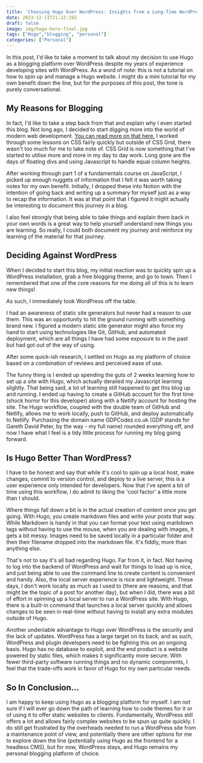 ```yaml
---
title: 'Choosing Hugo Over WordPress: Insights from a Long-Time WordPress User'
date: 2023-12-11T21:22:19Z
draft: false
image: img/hugo-hero-final.jpg
tags: ["Hugo","blogging", "personal"]
categories: ["Personal"]
---
```


In this post, I'd like to take a moment to talk about my decision to use Hugo as a blogging platform over WordPress despite my years of experience developing sites with WordPress. As a word of note: this is not a tutorial on how to spin up and manage a Hugo website. I might do a mini tutorial for my own benefit down the line, but for the purposes of this post, the tone is purely conversational.

## My Reasons for Blogging 

In fact, I'd like to take a step back from that and explain why I even started this blog. Not long ago, I decided to start digging more into the world of modern web development. [You can read more on that here.](https://gdpcodez.co.uk/posts/my-journey-to-modern-web-development/) I worked through some lessons on CSS fairly quickly but outside of CSS Grid, there wasn't too much for me to take note of. CSS Grid is now something that I've started to utilise more and more in my day to day work. Long gone are the days of floating divs and using Javascript to handle equal column heights.

After working through part 1 of a fundamentals course on JavaScript, I picked up enough nuggets of information that I felt it was worth taking notes for my own benefit. Initially, I dropped these into Notion with the intention of going back and writing up a summary for myself just as a way to recap the information. It was at that point that I figured it might actually be interesting to document this journey in a blog. 

I also feel strongly that being able to take things and explain them back in your own words is a great way to help yourself understand new things you are learning. So really, I could both document my journey and reinforce my learning of the material for that journey.

## Deciding Against WordPress

When I decided to start this blog, my initial reaction was to quickly spin up a WordPress installation, grab a free blogging theme, and go to town. Then I remembered that one of the core reasons for me doing all of this is to learn new things! 

As such, I immediately took WordPress off the table. 

I had an awareness of static site generators but never had a reason to use them. This was an opportunity to hit the ground running with something brand new. I figured a modern static site generator might also force my hand to start using technologies like Git, GitHub, and automated deployment, which are all things I have had some exposure to in the past but had got out of the way of using.

After some quick-ish research, I settled on Hugo as my platform of choice based on a combination of reviews and perceived ease of use.

The funny thing is I ended up spending the guts of 2 weeks learning how to set up a site with Hugo, which actually derailed my Javascript learning slightly. That being said, a lot of learning still happened to get this blog up and running. I ended up having to create a GitHub account for the first time (shock horror for this developer) along with a Netlify account for hosting the site. The Hugo workflow, coupled with the double team of GitHub and Netlify, allows me to work locally, push to GitHub, and deploy automatically to Netlify. Purchasing the domain name GDPCodez.co.uk (GDP stands for Gareth David Peter, by the way - my full name) rounded everything off, and now I have what I feel is a tidy little process for running my blog going forward.

## Is Hugo Better Than WordPress?

I have to be honest and say that while it's cool to spin up a local host, make changes, commit to version control, and deploy to a live server, this is a user experience only intended for developers. Now that I've spent a bit of time using this workflow, I do admit to liking the 'cool factor' a little more than I should. 

Where things fall down a bit is in the actual creation of content once you get going. With Hugo, you create markdown files and write your posts that way. While Markdown is handy in that you can format your text using markdown tags without having to use the mouse, when you are dealing with images, it gets a bit messy. Images need to be saved locally in a particular folder and then their filename dropped into the markdown file. It's fiddly, more than anything else. 

That's not to say it's all bad regarding Hugo. Far from it, in fact. Not having to log into the backend of WordPress and wait for things to load up is nice, and just being able to use the command line to create content is convenient and handy. Also, the local server experience is nice and lightweight. These days, I don't work locally as much as I used to (there are reasons, and that might be the topic of a post for another day), but when I did, there was a bit of effort in spinning up a local server to run a WordPress site. With Hugo, there is a built-in command that launches a local server quickly and allows changes to be seen in real-time without having to install any extra modules outside of Hugo.

Another undeniable advantage to Hugo over WordPress is the security and the lack of updates. WordPress has a large target on its back, and as such, WordPress and plugin developers need to be fighting this on an ongoing basis. Hugo has no database to exploit, and the end product is a website powered by static files, which makes it significantly more secure. With fewer third-party software running things and no dynamic components, I feel that the trade-offs work in favor of Hugo for my own particular needs.

## So In Conclusion...

I am happy to keep using Hugo as a blogging platform for myself. I am not sure if I will ever go down the path of learning how to code themes for it or of using it to offer static websites to clients. Fundamentally, WordPress still offers a lot and allows fairly complex websites to be spun up quite quickly. I do still get frustrated by the overheads needed to run a WordPress site from a maintenance point of view, and potentially there are other options for me to explore down the line (potentially using Hugo as the frontend for a headless CMS), but for now, WordPress stays, and Hugo remains my personal blogging platform of choice.
